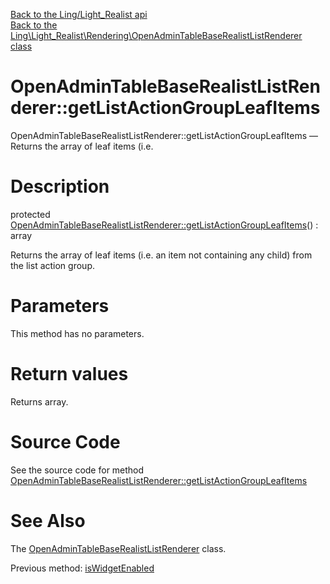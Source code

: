 [Back to the Ling/Light_Realist api](https://github.com/lingtalfi/Light_Realist/blob/master/doc/api/Ling/Light_Realist.md)<br>
[Back to the Ling\Light_Realist\Rendering\OpenAdminTableBaseRealistListRenderer class](https://github.com/lingtalfi/Light_Realist/blob/master/doc/api/Ling/Light_Realist/Rendering/OpenAdminTableBaseRealistListRenderer.md)


OpenAdminTableBaseRealistListRenderer::getListActionGroupLeafItems
================



OpenAdminTableBaseRealistListRenderer::getListActionGroupLeafItems — Returns the array of leaf items (i.e.




Description
================


protected [OpenAdminTableBaseRealistListRenderer::getListActionGroupLeafItems](https://github.com/lingtalfi/Light_Realist/blob/master/doc/api/Ling/Light_Realist/Rendering/OpenAdminTableBaseRealistListRenderer/getListActionGroupLeafItems.md)() : array




Returns the array of leaf items (i.e. an item not containing any child) from the list action group.




Parameters
================

This method has no parameters.


Return values
================

Returns array.








Source Code
===========
See the source code for method [OpenAdminTableBaseRealistListRenderer::getListActionGroupLeafItems](https://github.com/lingtalfi/Light_Realist/blob/master/Rendering/OpenAdminTableBaseRealistListRenderer.php#L445-L452)


See Also
================

The [OpenAdminTableBaseRealistListRenderer](https://github.com/lingtalfi/Light_Realist/blob/master/doc/api/Ling/Light_Realist/Rendering/OpenAdminTableBaseRealistListRenderer.md) class.

Previous method: [isWidgetEnabled](https://github.com/lingtalfi/Light_Realist/blob/master/doc/api/Ling/Light_Realist/Rendering/OpenAdminTableBaseRealistListRenderer/isWidgetEnabled.md)<br>

